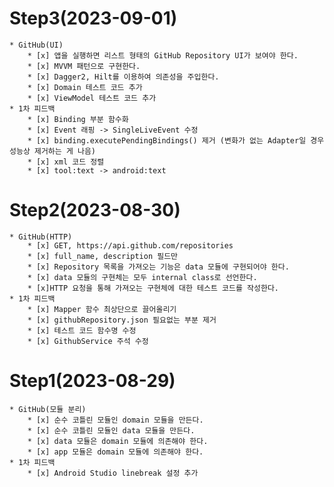 # Step3(2023-09-01) #
    * GitHub(UI)
        * [x] 앱을 실행하면 리스트 형태의 GitHub Repository UI가 보여야 한다.
        * [x] MVVM 패턴으로 구현한다.
        * [x] Dagger2, Hilt를 이용하여 의존성을 주입한다.
        * [x] Domain 테스트 코드 추가
        * [x] ViewModel 테스트 코드 추가
    * 1차 피드백
        * [x] Binding 부분 함수화
        * [x] Event 래핑 -> SingleLiveEvent 수정
        * [x] binding.executePendingBindings() 제거 (변화가 없는 Adapter일 경우 성능상 제거하는 게 나음)
        * [x] xml 코드 정렬
        * [x] tool:text -> android:text

# Step2(2023-08-30) #
    * GitHub(HTTP)
        * [x] GET, https://api.github.com/repositories
        * [x] full_name, description 필드만
        * [x] Repository 목록을 가져오는 기능은 data 모듈에 구현되어야 한다.
        * [x] data 모듈의 구현체는 모두 internal class로 선언한다.
        * [x]HTTP 요청을 통해 가져오는 구현체에 대한 테스트 코드를 작성한다.
    * 1차 피드백
        * [x] Mapper 함수 최상단으로 끌어올리기
        * [x] githubRepository.json 필요없는 부분 제거
        * [x] 테스트 코드 함수명 수정
        * [x] GithubService 주석 수정

# Step1(2023-08-29) #
    * GitHub(모듈 분리)
        * [x] 순수 코틀린 모듈인 domain 모듈을 만든다.
        * [x] 순수 코틀린 모듈인 data 모듈을 만든다.
        * [x] data 모듈은 domain 모듈에 의존해야 한다.
        * [x] app 모듈은 domain 모듈에 의존해야 한다.
    * 1차 피드백
        * [x] Android Studio linebreak 설정 추가
